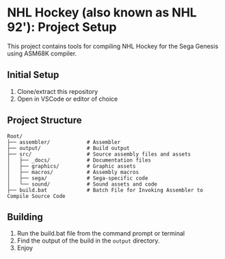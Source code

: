 # NHL Hockey (also known as NHL 92'): Project Setup

This project contains tools for compiling NHL Hockey for the Sega Genesis using ASM68K compiler.

## Initial Setup

1. Clone/extract this repository
2. Open in VSCode or editor of choice

## Project Structure

```
Root/
├── assembler/            # Assembler
├── output/               # Build output
├── src/                  # Source assembly files and assets
│   ├── _docs/            # Documentation files
│   ├── graphics/         # Graphic assets
│   ├── macros/           # Assembly macros
│   ├── sega/             # Sega-specific code
│   └── sound/            # Sound assets and code
├── build.bat             # Batch File for Invoking Assembler to Compile Source Code
```

## Building

1. Run the build.bat file from the command prompt or terminal
2. Find the output of the build in the `output` directory.
3. Enjoy